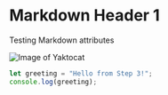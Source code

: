 # Markdown Header 1

Testing Markdown attributes

![Image of Yaktocat](https://octodex.github.com/images/yaktocat.png)

```javascript
let greeting = "Hello from Step 3!";
console.log(greeting);
```


